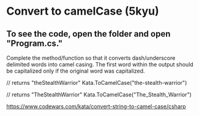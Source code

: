 # Convert to camelCase (5kyu)
## To see the code, open the folder and open "Program.cs."

Complete the method/function so that it converts dash/underscore delimited 
words into camel casing. The first word within the output should be capitalized 
only if the original word was capitalized.

// returns "theStealthWarrior"
Kata.ToCamelCase("the-stealth-warrior") 

// returns "TheStealthWarrior"
Kata.ToCamelCase("The_Stealth_Warrior")

https://www.codewars.com/kata/convert-string-to-camel-case/csharp    
